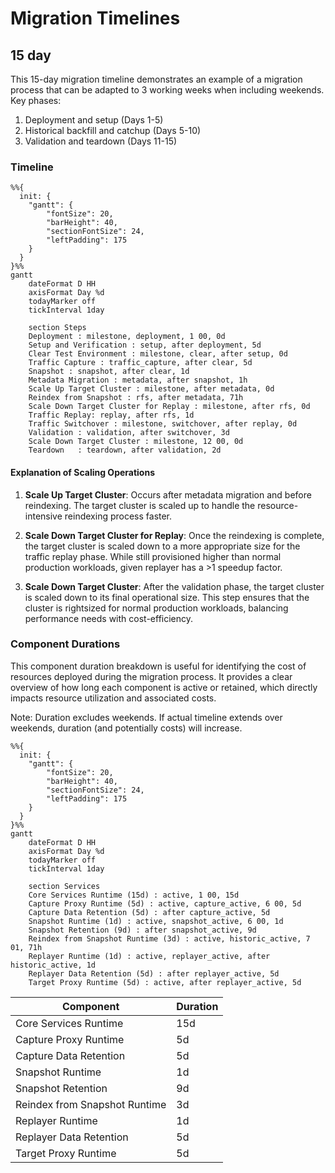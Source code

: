 # Migration Timelines

## 15 day

This 15-day migration timeline demonstrates an example of a migration process that can be adapted to 3 working weeks when including weekends. Key phases:

1. Deployment and setup (Days 1-5)
1. Historical backfill and catchup (Days 5-10)
1. Validation and teardown (Days 11-15)

### Timeline

```mermaid
%%{
  init: {
    "gantt": {
        "fontSize": 20,
        "barHeight": 40,
        "sectionFontSize": 24,
        "leftPadding": 175
    }
  }
}%%
gantt
    dateFormat D HH
    axisFormat Day %d
    todayMarker off
    tickInterval 1day

    section Steps
    Deployment : milestone, deployment, 1 00, 0d
    Setup and Verification : setup, after deployment, 5d
    Clear Test Environment : milestone, clear, after setup, 0d
    Traffic Capture : traffic_capture, after clear, 5d
    Snapshot : snapshot, after clear, 1d
    Metadata Migration : metadata, after snapshot, 1h
    Scale Up Target Cluster : milestone, after metadata, 0d
    Reindex from Snapshot : rfs, after metadata, 71h
    Scale Down Target Cluster for Replay : milestone, after rfs, 0d
    Traffic Replay: replay, after rfs, 1d
    Traffic Switchover : milestone, switchover, after replay, 0d
    Validation : validation, after switchover, 3d
    Scale Down Target Cluster : milestone, 12 00, 0d
    Teardown   : teardown, after validation, 2d
```

#### Explanation of Scaling Operations

1. **Scale Up Target Cluster**: Occurs after metadata migration and before reindexing. The target cluster is scaled up to handle the resource-intensive reindexing process faster.


2. **Scale Down Target Cluster for Replay**: Once the reindexing is complete, the target cluster is scaled down to a more appropriate size for the traffic replay phase. While still provisioned higher than normal production workloads, given replayer has a >1 speedup factor.

3. **Scale Down Target Cluster**: After the validation phase, the target cluster is scaled down to its final operational size. This step ensures that the cluster is rightsized for normal production workloads, balancing performance needs with cost-efficiency.

### Component Durations

This component duration breakdown is useful for identifying the cost of resources deployed during the migration process. It provides a clear overview of how long each component is active or retained, which directly impacts resource utilization and associated costs.

Note: Duration excludes weekends. If actual timeline extends over weekends, duration (and potentially costs) will increase.

```mermaid
%%{
  init: {
    "gantt": {
        "fontSize": 20,
        "barHeight": 40,
        "sectionFontSize": 24,
        "leftPadding": 175
    }
  }
}%%
gantt
    dateFormat D HH
    axisFormat Day %d
    todayMarker off
    tickInterval 1day

    section Services
    Core Services Runtime (15d) : active, 1 00, 15d
    Capture Proxy Runtime (5d) : active, capture_active, 6 00, 5d
    Capture Data Retention (5d) : after capture_active, 5d
    Snapshot Runtime (1d) : active, snapshot_active, 6 00, 1d
    Snapshot Retention (9d) : after snapshot_active, 9d
    Reindex from Snapshot Runtime (3d) : active, historic_active, 7 01, 71h
    Replayer Runtime (1d) : active, replayer_active, after historic_active, 1d
    Replayer Data Retention (5d) : after replayer_active, 5d
    Target Proxy Runtime (5d) : active, after replayer_active, 5d
```

| Component                         | Duration |
|-----------------------------------|----------|
| Core Services Runtime             | 15d      |
| Capture Proxy Runtime             | 5d       |
| Capture Data Retention            | 5d       |
| Snapshot Runtime                  | 1d       |
| Snapshot Retention                | 9d       |
| Reindex from Snapshot Runtime     | 3d       |
| Replayer Runtime                  | 1d       |
| Replayer Data Retention           | 5d       |
| Target Proxy Runtime              | 5d       |
